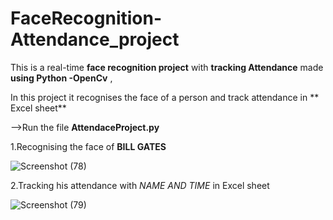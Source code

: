 # FaceRecognition-Attendance_project
This is a real-time **face recognition project** with **tracking  Attendance** made **using Python -OpenCv** ,

In this project it recognises the face of a person and track attendance in ** Excel sheet**

-->Run the file **AttendaceProject.py**

1.Recognising the face of **BILL GATES**

![Screenshot (78)](https://user-images.githubusercontent.com/85822746/170227331-ad426d9f-6490-4489-8c21-7e7191ea3e55.png)

2.Tracking his attendance with _NAME AND TIME_ in Excel sheet

![Screenshot (79)](https://user-images.githubusercontent.com/85822746/170242846-e2da9d3d-2713-44e4-909b-43db8c0e12f2.png)

